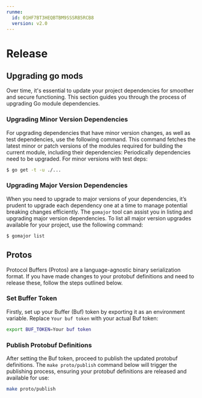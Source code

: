 ```yaml
---
runme:
  id: 01HF7BT3HEQBTBM9SSSRB5RCB8
  version: v2.0
---
```


# Release

## Upgrading go mods

Over time, it's essential to update your project dependencies for smoother and secure functioning. This section guides you through the process of upgrading Go module dependencies.

### Upgrading Minor Version Dependencies

For upgrading dependencies that have minor version changes, as well as test dependencies, use the following command. This command fetches the latest minor or patch versions of the modules required for building the current module, including their dependencies:
Periodically dependencies need to be upgraded. For minor versions with test deps:

```sh {"id":"01HF7BT3HEQBTBM9SSSG798S2D"}
$ go get -t -u ./...

```

### Upgrading Major Version Dependencies

When you need to upgrade to major versions of your dependencies, it’s prudent to upgrade each dependency one at a time to manage potential breaking changes efficiently. The `gomajor` tool can assist you in listing and upgrading major version dependencies. To list all major version upgrades available for your project, use the following command:

```sh {"id":"01HF7BT3HEQBTBM9SSSK6JMS58"}
$ gomajor list

```

## Protos

Protocol Buffers (Protos) are a language-agnostic binary serialization format. If you have made changes to your protobuf definitions and need to release these, follow the steps outlined below.

### Set Buffer Token

Firstly, set up your Buffer (Buf) token by exporting it as an environment variable. Replace `Your buf token` with your actual Buf token:

```sh {"id":"01HF7BT3HEQBTBM9SSSNM5ZT19","name":"buf-token"}
export BUF_TOKEN=Your buf token

```

### Publish Protobuf Definitions

After setting the Buf token, proceed to publish the updated protobuf definitions. The `make proto/publish` command below will trigger the publishing process, ensuring your protobuf definitions are released and available for use:

```sh {"id":"01HF7BT3HEQBTBM9SSSPD5B5WW","name":"release-buf"}
make proto/publish

```

